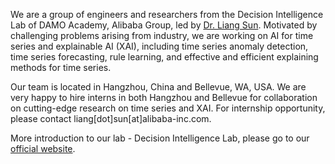 We are a group of engineers and researchers from the Decision Intelligence Lab of DAMO Academy, Alibaba Group, led by [Dr. Liang Sun](https://scholar.google.com/citations?user=D_cOMBgAAAAJ&hl=en&oi=ao).  Motivated by challenging problems arising from industry, we are working on AI for time series and explainable AI (XAI), including time series anomaly detection, time series forecasting, rule learning, and effective and efficient explaining methods for time series. 

Our team is located in Hangzhou, China and Bellevue, WA, USA. We are very happy to hire interns in both Hangzhou and Bellevue for collaboration on cutting-edge research on time series and XAI. For internship opportunity, please contact liang[dot]sun[at]alibaba-inc.com. 

More introduction to our lab - Decision Intelligence Lab, please go to our [official website](https://damo.alibaba.com/labs/decision-intelligence).
